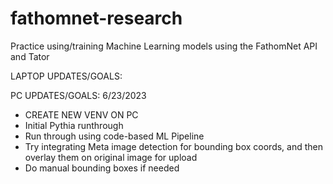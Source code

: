 # fathomnet-research

Practice using/training Machine Learning models using the FathomNet API and Tator

LAPTOP UPDATES/GOALS:


PC UPDATES/GOALS:
6/23/2023
- CREATE NEW VENV ON PC
- Initial Pythia runthrough
- Run through using code-based ML Pipeline
- Try integrating Meta image detection for bounding box coords, and then overlay them on original image for upload
- Do manual bounding boxes if needed
